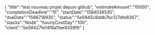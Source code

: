 {
	"title":"test nouveau projet depuis github",
	"estimateAmount":"15000",
	"completionDeadline":"15",
	"startDate":"1584038535",
	"dueDate":"1586716935",
	"status":"5e5945c8ddb7bc127dfe8267",
	"stacks":"Node",
	"hourlyCostDay":"100",
	"client":"5e59427fe14f9a11ee9339f9"
}
